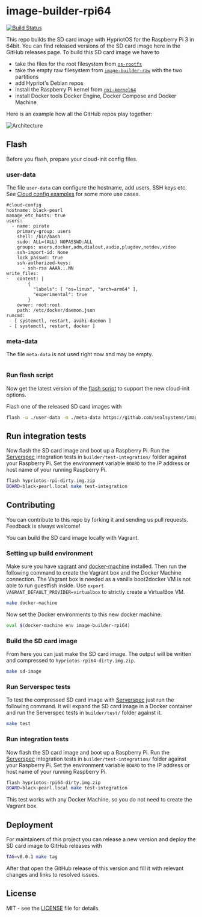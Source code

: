 # image-builder-rpi64
[![Build Status](https://travis-ci.org/DieterReuter/image-builder-rpi64.svg?branch=master)](https://travis-ci.org/DieterReuter/image-builder-rpi64)

This repo builds the SD card image with HypriotOS for the Raspberry Pi 3 in 64bit.
You can find released versions of the SD card image here in the GitHub
releases page. To build this SD card image we have to

 * take the files for the root filesystem from [`os-rootfs`](https://github.com/hypriot/os-rootfs)
 * take the empty raw filesystem from [`image-builder-raw`](https://github.com/hypriot/image-builder-raw) with the two partitions
 * add Hypriot's Debian repos
 * install the Raspberry Pi kernel from [`rpi-kernel64`](https://github.com/dieterreuter/rpi-kernel64)
 * install Docker tools Docker Engine, Docker Compose and Docker Machine

Here is an example how all the GitHub repos play together:

![Architecture](http://blog.hypriot.com/images/hypriotos-xxx/hypriotos_buildpipeline.jpg)

## Flash

Before you flash, prepare your cloud-init config files.

### user-data

The file `user-data` can configure the hostname, add users, SSH keys etc. See [Cloud config examples](http://cloudinit.readthedocs.io/en/latest/topics/examples.html) for some more use cases.

```
#cloud-config
hostname: black-pearl
manage_etc_hosts: true
users:
  - name: pirate
    primary-group: users
    shell: /bin/bash
    sudo: ALL=(ALL) NOPASSWD:ALL
    groups: users,docker,adm,dialout,audio,plugdev,netdev,video
    ssh-import-id: None
    lock_passwd: true
    ssh-authorized-keys:
      - ssh-rsa AAAA...NN
write_files:
-   content: |
        {
          "labels": [ "os=linux", "arch=arm64" ],
          "experimental": true
        }
    owner: root:root
    path: /etc/docker/daemon.json
runcmd:
 - [ systemctl, restart, avahi-daemon ]
 - [ systemctl, restart, docker ]
```

### meta-data

The file `meta-data` is not used right now and may be empty.

```
```

### Run flash script

Now get the latest version of the [flash script](https://github.com/hypriot/flash) to support the new cloud-init options.

Flash one of the released SD card images with

```bash
flash -u ./user-data -m ./meta-data https://github.com/sealsystems/image-builder-rpi64/releases/download/v1.4.0/hypriotos-rpi64-v1.4.0.img.zip
```

## Run integration tests

Now flash the SD card image and boot up a Raspberry Pi. Run the [Serverspec](http://serverspec.org) integration tests in `builder/test-integration/`
folder against your Raspberry Pi. Set the environment variable `BOARD` to the
IP address or host name of your running Raspberry Pi.

```bash
flash hypriotos-rpi-dirty.img.zip
BOARD=black-pearl.local make test-integration
```

## Contributing

You can contribute to this repo by forking it and sending us pull requests.
Feedback is always welcome!

You can build the SD card image locally with Vagrant.

### Setting up build environment

Make sure you have [vagrant](https://docs.vagrantup.com/v2/installation/) and [docker-machine](https://docs.docker.com/machine/install-machine/) installed.
Then run the following command to create the Vagrant box and the Docker Machine
connection. The Vagrant box is needed as a vanilla boot2docker VM is not able to
run guestfish inside. Use `export VAGRANT_DEFAULT_PROVIDER=virtualbox` to
strictly create a VirtualBox VM.

```bash
make docker-machine
```

Now set the Docker environments to this new docker machine:

```bash
eval $(docker-machine env image-builder-rpi64)
```

### Build the SD card image

From here you can just make the SD card image. The output will be written and
compressed to `hypriotos-rpi64-dirty.img.zip`.

```bash
make sd-image
```

### Run Serverspec tests

To test the compressed SD card image with [Serverspec](http://serverspec.org)
just run the following command. It will expand the SD card image in a Docker
container and run the Serverspec tests in `builder/test/` folder against it.

```bash
make test
```

### Run integration tests

Now flash the SD card image and boot up a Raspberry Pi. Run the [Serverspec](http://serverspec.org) integration tests in `builder/test-integration/`
folder against your Raspberry Pi. Set the environment variable `BOARD` to the
IP address or host name of your running Raspberry Pi.

```bash
flash hypriotos-rpi64-dirty.img.zip
BOARD=black-pearl.local make test-integration
```

This test works with any Docker Machine, so you do not need to create the
Vagrant box.

## Deployment

For maintainers of this project you can release a new version and deploy the
SD card image to GitHub releases with

```bash
TAG=v0.0.1 make tag
```

After that open the GitHub release of this version and fill it with relevant
changes and links to resolved issues.

## License

MIT - see the [LICENSE](./LICENSE) file for details.


